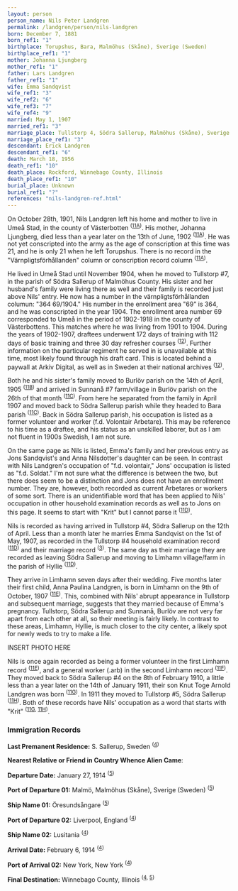 ```yaml
---
layout: person
person_name: Nils Peter Landgren
permalink: /landgren/person/nils-landgren
born: December 7, 1881
born_ref1: "1"
birthplace: Torupshus, Bara, Malmöhus (Skåne), Sverige (Sweden)
birthplace_ref1: "1"
mother: Johanna Ljungberg
mother_ref1: "1"
father: Lars Landgren
father_ref1: "1"
wife: Emma Sandqvist
wife_ref1: "3"
wife_ref2: "6"
wife_ref3: "7"
wife_ref4: "9"
married: May 1, 1907
married_ref1: "3"
marriage_place: Tullstorp 4, Södra Sallerup, Malmöhus (Skåne), Sverige (Sweden)
marriage_place_ref1: "3"
descendant: Erick Landgren
descendant_ref1: "6"
death: March 18, 1956
death_ref1: "10"
death_place: Rockford, Winnebago County, Illinois
death_place_ref1: "10"
burial_place: Unknown
burial_ref1: "?"
references: "nils-landgren-ref.html"
---
```


On October 28th, 1901, Nils Landgren left his home and mother to live in Umeå Stad, in the county of Västerbotten <sup>([11A](11A))</sup>. His mother, Johanna Ljungberg, died less than a year later on the 13th of June, 1902 <sup>([11A](11A))</sup>. He was not yet conscripted into the army as the age of conscription at this time was 21, and he is only 21 when he left Torupshus. There is no record in the "Värnpligtsförhållanden" column or conscription record column <sup>([11A](11A))</sup>.

He lived in Umeå Stad until November 1904, when he moved to Tullstorp #7, in the parish of Södra Sallerup of Malmöhus County. His sister and her husband's family were living there as well and their family is recorded just above Nils' entry. He now has a number in the värnpligtsförhållanden columun: "364 69/1904." His number in the enrollment area "69" is 364, and he was conscripted in the year 1904. The enrollment area number 69 corresponded to Umeå in the period of 1902-1918 in the county of Västerbottens. This matches where he was living from 1901 to 1904. During the years of 1902-1907, draftees underwent 172 days of training with 112 days of basic training and three 30 day refresher courses <sup>([12](12))</sup>. Further information on the particular regiment he served in is unavailable at this time, most likely found through his draft card. This is located behind a paywall at Arkiv Digital, as well as in Sweden at their national archives <sup>([12](12))</sup>.

Both he and his sister's family moved to Burlöv parish on the 14th of April, 1905 <sup>([11B](11B))</sup> and arrived in Sunnanå #7 farm/village in Burlöv parish on the 26th of that month <sup>([11C](11C))</sup>. From here he separated from the family in April 1907 and moved back to Södra Sallerup parish while they headed to Bara parish <sup>([11C](11C))</sup>. Back in Södra Sallerup parish, his occupation is listed as a former volunteer and worker (f.d. Volontair Arbetare). This may be reference to his time as a draftee, and his status as an unskilled laborer, but as I am not fluent in 1900s Swedish, I am not sure.

On the same page as Nils is listed, Emma's family and her previous entry as Jons Sandqvist's and Anna Nilsdotter's daughter can be seen. In contrast with Nils Landgren's occupation of "f.d. volontair," Jons' occupation is listed as "f.d. Soldat." I'm not sure what the difference is between the two, but there does seem to be a distinction and Jons does not have an enrollment number. They are, however, both recorded as current Arbetares or workers of some sort. There is an unidentifiable word that has been applied to Nils' occupation in other household examination records as well as to Jons on this page. It seems to start with "Krit" but I cannot parse it <sup>([11D](11D))</sup>.

Nils is recorded as having arrived in Tullstorp #4, Södra Sallerup on the 12th of April. Less than a month later he marries Emma Sandqvist on the 1st of May, 1907, as recorded in the Tullstorp #4 household examination record <sup>([11D](11D))</sup> and their marriage record <sup>([3](3))</sup>. The same day as their marriage they are recorded as leaving Södra Sallerup and moving to Limhamn village/farm in the parish of Hyllie <sup>([11D](11D))</sup>.

They arrive in Limhamn seven days after their wedding. Five months later their first child, Anna Paulina Landgren, is born in Limhamn on the 9th of October, 1907 <sup>([11E](11E))</sup>. This, combined with Nils' abrupt appearance in Tullstorp and subsequent marriage, suggests that they married because of Emma's pregnancy. Tullstorp, Södra Sallerup and Sunnanå, Burlöv are not very far apart from each other at all, so their meeting is fairly likely. In contrast to these areas, Limhamn, Hyllie, is much closer to the city center, a likely spot for newly weds to try to make a life.

INSERT PHOTO HERE

Nils is once again recorded as being a former volunteer in the first Limhamn record <sup>([11E](11E))</sup>, and a general worker (.arb) in the second Limhamn record <sup>([11F](11F))</sup>. They moved back to Södra Sallerup #4 on the 8th of February 1910, a little less than a year later on the 14th of January 1911, their son Knut Toge Arnold Landgren was born <sup>([11G](11G))</sup>. In 1911 they moved to Tullstorp #5, Södra Sallerup <sup>([11H](11H))</sup>. Both of these records have Nils' occupation as a word that starts with "Krit" <sup>([11G](11G), [11H](11H))</sup>.

### Immigration Records
**Last Premanent Residence:** S. Sallerup, Sweden <sup>([4](#4))</sup>

**Nearest Relative or Friend in Country Whence Alien Came**:

**Departure Date:** January 27, 1914 <sup>([5](#5))</sup>

**Port of Departure 01:** Malmö, Malmöhus (Skåne), Sverige (Sweden) <sup>([5](#5))</sup>

**Ship Name 01:** Öresundsångare <sup>([5](#5))</sup>

**Port of Departure 02:** Liverpool, England <sup>([4](#4))</sup>

**Ship Name 02:** Lusitania <sup>([4](#4))</sup>

**Arrival Date:** February 6, 1914 <sup>([4](#4))</sup>

**Port of Arrival 02:** New York, New York <sup>([4](#4))</sup>

**Final Destination:** Winnebago County, Illinois <sup>([4](#4), [5](#5))</sup>
